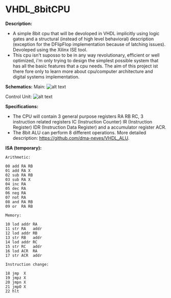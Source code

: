 # VHDL_8bitCPU

**Description:**
  - A simple 8bit cpu that will be devoloped in VHDL implicitly using logic gates and a structural (instead of high level behavioral) description (exception for the DFlipFlop implementation because of latching issues). Devoleped using the Xilinx ISE tool.
  - This cpu isn't suposso to be in any way revolutionary, efficient or well optimized, i'm only trying to design the simplest possible system that has all the basic features that a cpu needs. The aim of this project ist there fore only to learn more about cpu/computer architecture and digital systems implementation.

**Schematics:**
  Main:
  ![alt text](https://github.com/dma-neves/VHDL_8bitCPU/blob/main/other/cpu_schem.png)

  Control Unit:
  ![alt text](https://github.com/dma-neves/VHDL_8bitCPU/blob/main/other/CU.png)

**Specifications:**
  - The CPU will contain 3 general purpose registers RA RB RC, 3 instruction related registers IC (Instruction Counter) IR (Instruction Register) IDR (Instruction Data Register) and a accumulator register ACR.
  - The 8bit ALU can perform 8 different operations. More detailed description: https://github.com/dma-neves/VHDL_ALU.
  
**ISA (temporary):**

	Arithmetic:

	00 add RA RB
	01 add RA X
	02 sub RA RB
	03 sub RA X
	04 inc RA
	05 dec RA
	06 neg RA
	07 not RA
	08 and RA RB
	09 or  RA RB

	Memory:

	10 lod addr RA
	11 str RA   addr
	12 lod addr RB
	13 str RB   addr
	14 lod addr RC
	15 str RC   addr
	16 lod ACR  RA
	17 str ACR  addr

	Instruction change:

	18 jmp  X
	19 jmpz X
	20 jmpn X
	21 jmpO X
	22 hlt
